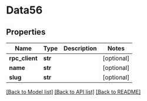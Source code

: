 # Data56

## Properties
Name | Type | Description | Notes
------------ | ------------- | ------------- | -------------
**rpc_client** | **str** |  | [optional] 
**name** | **str** |  | [optional] 
**slug** | **str** |  | [optional] 

[[Back to Model list]](../README.md#documentation-for-models) [[Back to API list]](../README.md#documentation-for-api-endpoints) [[Back to README]](../README.md)


